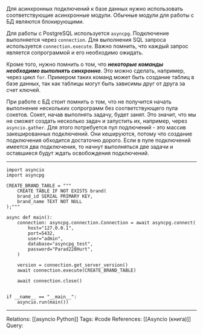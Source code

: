 Для асинхронных подключений к базе данных нужно использовать соответствующие асинхронные модули. Обычные модули для работы с БД являются блокирующими. 

Для работы с PostgreSQL используется `asyncpg`. 
Подключение выполняется через `connection`. 
Для выполнения SQL запроса используется `connection.execute`. Важно помнить, что каждый запрос является сопрограммой и его необходимо ожидать.

Кроме того, нужно помнить о том, что ***некоторые команды необходимо выполнять синхронно***. Это можно сделать, например, через цикл `for`. Примером таких команд может быть создание таблиц в базе данных, так как таблицы могут быть зависимы друг от друга за счет ключей. 

При работе с БД стоит помнить о том, что не получится начать выполнение нескольких сопрограмм без соответствующего пула сокетов. Сокет, начав выполнять задачу, будет занят. Это значит, что мы не сможет создать несколько задач и запустить их, например, через `asyncio.gather`. Для этого потребуется пул подлючений - это массив закешированных подключений. Они кешируются, потому что создание подключения обходится достаточно дорого.
Если в пуле подключений имеется два подключения, то начнут выполняться две задачи и оставшиеся будут ждать освобождения подключений. 

___
```
import asyncio
import asyncpg

CREATE_BRAND_TABLE = """
	CREATE TABLE IF NOT EXISTS brand(
	brand_id SERIAL PRIMARY KEY,
	brand_name TEXT NOT NULL
);"""

async def main():
    connection: asyncpg.connection.Connection = await asyncpg.connect(
        host="127.0.0.1",
        port=5432,
        user="admin",
        database="asyncpg_test",
        password="Parad228Hurt",
    )

    version = connection.get_server_version()
	await connection.execute(CREATE_BRAND_TABLE)

    await connection.close()


if __name__ == "__main__":
    asyncio.run(main())

```
___

Relations: [[asyncio Python]] 
Tags: #code
References: [[Asyncio (книга)]] 
Query: 